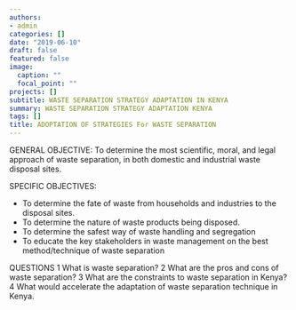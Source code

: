 ```yaml
---
authors:
- admin
categories: []
date: "2019-06-10"
draft: false
featured: false
image:
  caption: ""
  focal_point: ""
projects: []
subtitle: WASTE SEPARATION STRATEGY ADAPTATION IN KENYA
summary: WASTE SEPARATION STRATEGY ADAPTATION KENYA
tags: []
title: ADOPTATION OF STRATEGIES For WASTE SEPARATION
---
```






GENERAL OBJECTIVE: 
To determine the most scientific, moral, and legal approach of waste separation, in both domestic and industrial waste disposal sites.

SPECIFIC OBJECTIVES:
- To determine the fate of waste from households and industries to the disposal sites.
-	To determine the nature of waste products being disposed.
-	To determine the safest way of waste handling and segregation
-	To educate  the key stakeholders in waste management on the best method/technique of waste separation
  

QUESTIONS
1	What is waste separation?
2	What are the pros and cons of waste separation?
3	What are the constraints to waste separation in Kenya?
4	What would accelerate the adaptation of waste separation technique in Kenya. 

